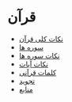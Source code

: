 ﻿<h1>قرآن</h1>

<ul>
    <li>
        <a href="/quran/notes">نکات کلی قرآن</a>
    </li>
    <li>
        <a href="/quran/chapter?chapter=1">سوره ها</a>
    </li>
    <li>
        <a href="/quran/chapterNotes?chapter=1">نکات سوره ها</a>
    </li>
    <li>
        <a href="/quran/verseNotes?chapter=1&verse=1">نکات آیات</a>
    </li>
    <li>
        <a href="/quran/words">کلمات قرآنی</a>
    </li>
    <li>
        <a href="/quran/tajweed">تجوید</a>
    </li>
    <li>
        <a href="/quran/sources">منابع</a>
    </li>
</ul>